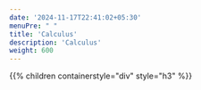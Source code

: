 ```yaml
---
date: '2024-11-17T22:41:02+05:30'
menuPre: " "
title: 'Calculus'
description: 'Calculus'
weight: 600
---
```


{{% children containerstyle="div" style="h3" %}}

